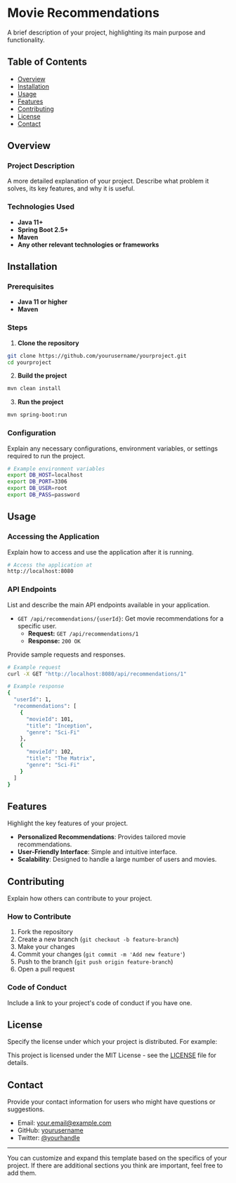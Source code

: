 # Movie Recommendations

A brief description of your project, highlighting its main purpose and functionality.

## Table of Contents

- [Overview](#overview)
- [Installation](#installation)
- [Usage](#usage)
- [Features](#features)
- [Contributing](#contributing)
- [License](#license)
- [Contact](#contact)

## Overview

### Project Description

A more detailed explanation of your project. Describe what problem it solves, its key features, and why it is useful.

### Technologies Used

- **Java 11+**
- **Spring Boot 2.5+**
- **Maven**
- **Any other relevant technologies or frameworks**

## Installation

### Prerequisites

- **Java 11 or higher**
- **Maven**

### Steps

1. **Clone the repository**

```bash
git clone https://github.com/yourusername/yourproject.git
cd yourproject
```

2. **Build the project**

```bash
mvn clean install
```

3. **Run the project**

```bash
mvn spring-boot:run
```

### Configuration

Explain any necessary configurations, environment variables, or settings required to run the project.

```bash
# Example environment variables
export DB_HOST=localhost
export DB_PORT=3306
export DB_USER=root
export DB_PASS=password
```

## Usage

### Accessing the Application

Explain how to access and use the application after it is running.

```bash
# Access the application at
http://localhost:8080
```

### API Endpoints

List and describe the main API endpoints available in your application.

- `GET /api/recommendations/{userId}`: Get movie recommendations for a specific user.
  - **Request:** `GET /api/recommendations/1`
  - **Response:** `200 OK`

Provide sample requests and responses.

```bash
# Example request
curl -X GET "http://localhost:8080/api/recommendations/1"

# Example response
{
  "userId": 1,
  "recommendations": [
    {
      "movieId": 101,
      "title": "Inception",
      "genre": "Sci-Fi"
    },
    {
      "movieId": 102,
      "title": "The Matrix",
      "genre": "Sci-Fi"
    }
  ]
}
```

## Features

Highlight the key features of your project.

- **Personalized Recommendations**: Provides tailored movie recommendations.
- **User-Friendly Interface**: Simple and intuitive interface.
- **Scalability**: Designed to handle a large number of users and movies.

## Contributing

Explain how others can contribute to your project.

### How to Contribute

1. Fork the repository
2. Create a new branch (`git checkout -b feature-branch`)
3. Make your changes
4. Commit your changes (`git commit -m 'Add new feature'`)
5. Push to the branch (`git push origin feature-branch`)
6. Open a pull request

### Code of Conduct

Include a link to your project's code of conduct if you have one.

## License

Specify the license under which your project is distributed. For example:

This project is licensed under the MIT License - see the [LICENSE](LICENSE) file for details.

## Contact

Provide your contact information for users who might have questions or suggestions.

- Email: your.email@example.com
- GitHub: [yourusername](https://github.com/yourusername)
- Twitter: [@yourhandle](https://twitter.com/yourhandle)

---

You can customize and expand this template based on the specifics of your project. If there are additional sections you think are important, feel free to add them.
